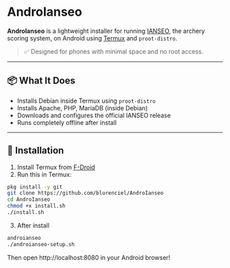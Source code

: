 # AndroIanseo

**AndroIanseo** is a lightweight installer for running [IANSEO](https://www.ianseo.net), the archery scoring system, on Android using [Termux](https://termux.dev) and `proot-distro`.

> ✅ Designed for phones with minimal space and no root access.

---

## 📦 What It Does

- Installs Debian inside Termux using `proot-distro`
- Installs Apache, PHP, MariaDB (inside Debian)
- Downloads and configures the official IANSEO release
- Runs completely offline after install

---

## 🚀 Installation

1. Install Termux from [F-Droid](https://f-droid.org/packages/com.termux/)
2. Run this in Termux:

```bash
pkg install -y git
git clone https://github.com/blurenciel/AndroIanseo
cd AndroIanseo
chmod +x install.sh
./install.sh
```
3. After install
```bash
androianseo
./androianseo-setup.sh
```

Then open http://localhost:8080 in your Android browser!
